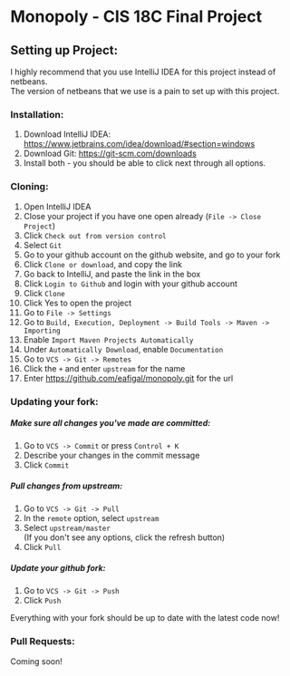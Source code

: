 # Monopoly - CIS 18C Final Project
## **Setting up Project:**  

I highly recommend that you use IntelliJ IDEA for this project instead of netbeans.  
The version of netbeans that we use is a pain to set up with this project.  

### Installation:
1. Download IntelliJ IDEA: https://www.jetbrains.com/idea/download/#section=windows
2. Download Git: https://git-scm.com/downloads
3. Install both - you should be able to click next through all options.

### Cloning:
1. Open IntelliJ IDEA
2. Close your project if you have one open already (`File -> Close Project`)
3. Click `Check out from version control`
4. Select `Git`
5. Go to your github account on the github website, and go to your fork
6. Click `Clone or download`, and copy the link
7. Go back to IntelliJ, and paste the link in the box
8. Click `Login to Github` and login with your github account
9. Click `Clone`
10. Click Yes to open the project
11. Go to `File -> Settings`
12. Go to `Build, Execution, Deployment -> Build Tools -> Maven -> Importing`
13. Enable `Import Maven Projects Automatically`
14. Under `Automatically Download`, enable `Documentation`
15. Go to `VCS -> Git -> Remotes`
16. Click the `+` and enter `upstream` for the name
17. Enter https://github.com/eafigal/monopoly.git for the url

### Updating your fork:
##### Make sure all changes you've made are committed:
1. Go to `VCS -> Commit` or press `Control + K`
2. Describe your changes in the commit message
3. Click `Commit`  
##### Pull changes from upstream:
1. Go to `VCS -> Git -> Pull`
2. In the `remote` option, select `upstream`
3. Select `upstream/master`  
(If you don't see any options, click the refresh button)
4. Click `Pull`   
##### Update your github fork:
1. Go to `VCS -> Git -> Push`
2. Click `Push`

Everything with your fork should be up to date with the latest code now!

### Pull Requests:
Coming soon!